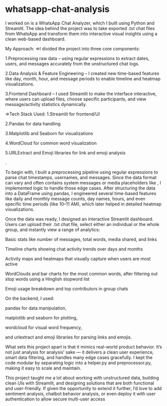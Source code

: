 # whatsapp-chat-analysis
I worked on is a WhatsApp Chat Analyzer, which I built using Python and Streamlit. The idea behind the project was to take exported .txt chat files from WhatsApp and transform them into interactive visual insights using a clean web-based dashboard.


My Approach:
=>I divided the project into three core components:

1.Preprocessing raw data – using regular expressions to extract dates, users, and messages accurately from the unstructured chat logs.

2.Data Analysis & Feature Engineering – I created new time-based features like day, month, hour, and message periods to enable timeline and heatmap visualizations.

3.Frontend Dashboard – I used Streamlit to make the interface interactive, where users can upload files, choose specific participants, and view message/activity statistics dynamically.


=>Tech Stack Used:
1.Streamlit for frontend/UI

2.Pandas for data handling

3.Matplotlib and Seaborn for visualizations

4.WordCloud for common word visualization

5.URLExtract and Emoji libraries for link and emoji analysis

.

To begin with, I built a preprocessing pipeline using regular expressions to parse chat timestamps, usernames, and messages. Since the data format can vary and often contains system messages or media placeholders like <Media omitted>, I implemented logic to handle those edge cases. After structuring the data into a DataFrame using pandas, I engineered several time-based features like daily and monthly message counts, day names, hours, and even specific time periods (like 10–11 AM), which later helped in detailed heatmap visualizations.

Once the data was ready, I designed an interactive Streamlit dashboard. Users can upload their .txt chat file, select either an individual or the whole group, and instantly view a range of analytics:

Basic stats like number of messages, total words, media shared, and links

Timeline charts showing chat activity trends over days and months

Activity maps and heatmaps that visually capture when users are most active

WordClouds and bar charts for the most common words, after filtering out stop words using a Hinglish stopword list

Emoji usage breakdown and top contributors in group chats

On the backend, I used:

pandas for data manipulation,

matplotlib and seaborn for plotting,

wordcloud for visual word frequency,

and urlextract and emoji libraries for parsing links and emojis.

What sets this project apart is that it mimics real-world product behavior. It’s not just analysis for analysis’ sake — it delivers a clean user experience, smart data filtering, and handles many edge cases gracefully. I kept the code modular by separating logic into a helper.py and preprocessor.py, making it easy to scale and maintain.

This project taught me a lot about working with unstructured data, building clean UIs with Streamlit, and designing solutions that are both functional and user-friendly. If given the opportunity to extend it further, I’d love to add sentiment analysis, chatbot behavior analysis, or even deploy it with user authentication to allow secure multi-user access

